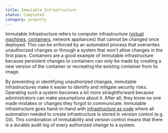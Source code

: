 ```yaml
---
title: Immutable Infrastructure
status: Completed
category: property
---
```


Immutable Infrastructure refers to computer infrastructure 
([virtual machines](/virtual-machine/), [containers](/container/), network appliances) 
that cannot be changed once deployed. 
This can be enforced by an automated process that overwrites unauthorized changes or 
through a system that won't allow changes in the first place. 
Containers are a good example of immutable infrastructure 
because persistent changes to containers can only be made by 
creating a new version of the container or recreating the existing container from its image.

By preventing or identifying unauthorized changes, 
immutable infrastructures make it easier to identify and mitigate security risks. 
Operating such a system becomes a lot more straightforward 
because administrators can make assumptions about it. 
After all, they know no one made mistakes or changes they forgot to communicate. 
Immutable infrastructure goes hand-in-hand with [infrastructure as code](/infrastructure-as-code/) 
where all automation needed to create infrastructure is stored in version control (e.g. Git). 
This combination of immutability and version control means that 
there is a durable audit log of every authorized change to a system.
